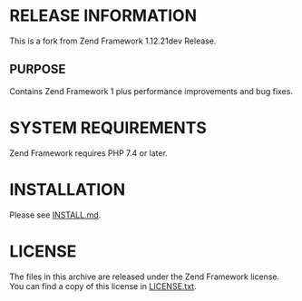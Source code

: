 RELEASE INFORMATION
===================

This is a fork from Zend Framework 1.12.21dev Release.

PURPOSE
---------------------------

Contains Zend Framework 1 plus performance improvements and bug fixes.

SYSTEM REQUIREMENTS
===================

Zend Framework requires PHP 7.4 or later. 

INSTALLATION
============

Please see [INSTALL.md](INSTALL.md).

LICENSE
=======

The files in this archive are released under the Zend Framework license.
You can find a copy of this license in [LICENSE.txt](LICENSE.txt).

